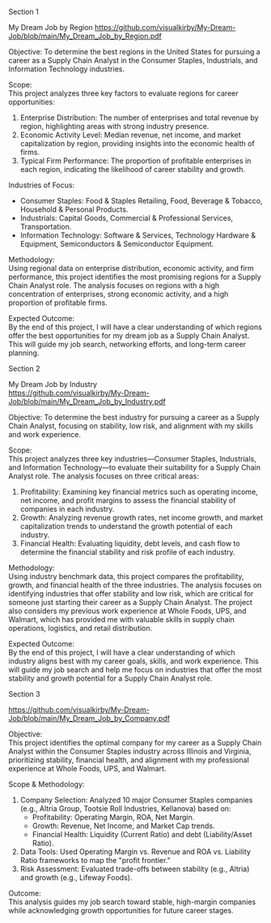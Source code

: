 Section 1

My Dream Job by Region
https://github.com/visualkirby/My-Dream-Job/blob/main/My_Dream_Job_by_Region.pdf

Objective: 
To determine the best regions in the United States for pursuing a career as a Supply Chain Analyst in the Consumer Staples, Industrials, and Information Technology industries.  

Scope:  
This project analyzes three key factors to evaluate regions for career opportunities:  
1. Enterprise Distribution: The number of enterprises and total revenue by region, highlighting areas with strong industry presence.  
2. Economic Activity Level: Median revenue, net income, and market capitalization by region, providing insights into the economic health of firms.  
3. Typical Firm Performance: The proportion of profitable enterprises in each region, indicating the likelihood of career stability and growth.  

Industries of Focus:  
- Consumer Staples: Food & Staples Retailing, Food, Beverage & Tobacco, Household & Personal Products.  
- Industrials: Capital Goods, Commercial & Professional Services, Transportation.  
- Information Technology: Software & Services, Technology Hardware & Equipment, Semiconductors & Semiconductor Equipment.  

Methodology:  
Using regional data on enterprise distribution, economic activity, and firm performance, this project identifies the most promising regions for a Supply Chain Analyst role. The analysis focuses on regions with a high concentration of enterprises, strong economic activity, and a high proportion of profitable firms.  

Expected Outcome:  
By the end of this project, I will have a clear understanding of which regions offer the best opportunities for my dream job as a Supply Chain Analyst. This will guide my job search, networking efforts, and long-term career planning.  

Section 2

My Dream Job by Industry  
https://github.com/visualkirby/My-Dream-Job/blob/main/My_Dream_Job_by_Industry.pdf

Objective: 
To determine the best industry for pursuing a career as a Supply Chain Analyst, focusing on stability, low risk, and alignment with my skills and work experience.  

Scope:  
This project analyzes three key industries—Consumer Staples, Industrials, and Information Technology—to evaluate their suitability for a Supply Chain Analyst role. The analysis focuses on three critical areas:  
1. Profitability: Examining key financial metrics such as operating income, net income, and profit margins to assess the financial stability of companies in each industry.  
2. Growth: Analyzing revenue growth rates, net income growth, and market capitalization trends to understand the growth potential of each industry.  
3. Financial Health: Evaluating liquidity, debt levels, and cash flow to determine the financial stability and risk profile of each industry.  

Methodology:  
Using industry benchmark data, this project compares the profitability, growth, and financial health of the three industries. The analysis focuses on identifying industries that offer stability and low risk, which are critical for someone just starting their career as a Supply Chain Analyst. The project also considers my previous work experience at Whole Foods, UPS, and Walmart, which has provided me with valuable skills in supply chain operations, logistics, and retail distribution.  

Expected Outcome:  
By the end of this project, I will have a clear understanding of which industry aligns best with my career goals, skills, and work experience. This will guide my job search and help me focus on industries that offer the most stability and growth potential for a Supply Chain Analyst role.  

Section 3

https://github.com/visualkirby/My-Dream-Job/blob/main/My_Dream_Job_by_Company.pdf

Objective:  
This project identifies the optimal company for my career as a Supply Chain Analyst within the Consumer Staples industry across Illinois and Virginia, prioritizing stability, financial health, and alignment with my professional experience at Whole Foods, UPS, and Walmart.  

Scope & Methodology: 
1. Company Selection: Analyzed 10 major Consumer Staples companies (e.g., Altria Group, Tootsie Roll Industries, Kellanova) based on:  
   - Profitability: Operating Margin, ROA, Net Margin.  
   - Growth: Revenue, Net Income, and Market Cap trends.  
   - Financial Health: Liquidity (Current Ratio) and debt (Liability/Asset Ratio).  
2. Data Tools: Used Operating Margin vs. Revenue and ROA vs. Liability Ratio frameworks to map the "profit frontier."  
3. Risk Assessment: Evaluated trade-offs between stability (e.g., Altria) and growth (e.g., Lifeway Foods).  

Outcome:  
This analysis guides my job search toward stable, high-margin companies while acknowledging growth opportunities for future career stages. 
